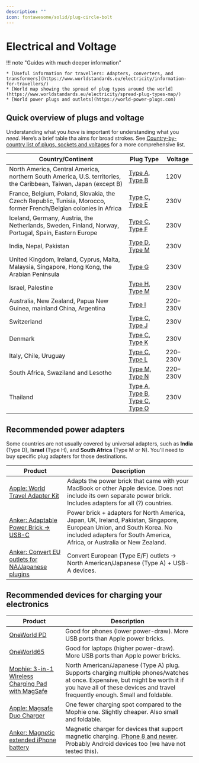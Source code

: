 ```yaml
---
description: ""
icon: fontawesome/solid/plug-circle-bolt
---
```


# Electrical and Voltage

!!! note "Guides with much deeper information"

    * [Useful information for travellers: Adapters, converters, and transformers](https://www.worldstandards.eu/electricity/information-for-travellers/)
    * [World map showing the spread of plug types around the world](https://www.worldstandards.eu/electricity/spread-plug-types-map/)
    * [World power plugs and outlets](https://world-power-plugs.com)

## Quick overview of plugs and voltage

Understanding what you _have_ is important for understanding what you _need_. Here’s a brief table tha aims for broad strokes. See [Country-by-country list of plugs, sockets and voltages](https://www.worldstandards.eu/electricity/plug-voltage-by-country/) for a more comprehensive list.

| Country/Continent                                                                                                 | Plug Type                              | Voltage  |
|-------------------------------------------------------------------------------------------------------------------|----------------------------------------|----------|
| North America, Central America, northern South America, U.S. territories, the Caribbean, Taiwan, Japan (except B) | [Type A], [Type B]                     | 120V     |
| France, Belgium, Poland, Slovakia, the Czech Republic, Tunisia, Morocco, former French/Belgian colonies in Africa | [Type C], [Type E]                     | 230V     |
| Iceland, Germany, Austria, the Netherlands, Sweden, Finland, Norway, Portugal, Spain, Eastern Europe              | [Type C], [Type F]                     | 230V     |
| India, Nepal, Pakistan                                                                                            | [Type D], [Type M]                     | 230V     |
| United Kingdom, Ireland, Cyprus, Malta, Malaysia, Singapore, Hong Kong, the Arabian Peninsula                     | [Type G]                               | 230V     |
| Israel, Palestine                                                                                                 | [Type H], [Type M]                     | 230V     |
| Australia, New Zealand, Papua New Guinea, mainland China, Argentina                                               | [Type I]                               | 220–230V |
| Switzerland                                                                                                       | [Type C], [Type J]                     | 230V     |
| Denmark                                                                                                           | [Type C], [Type K]                     | 230V     |
| Italy, Chile, Uruguay                                                                                             | [Type C], [Type L]                     | 220–230V |
| South Africa, Swaziland and Lesotho                                                                               | [Type M], [Type N]                     | 220–230V |
| Thailand                                                                                                          | [Type A], [Type B], [Type C], [Type O] | 230V     |

## Recommended power adapters

Some countries are not usually covered by universal adapters, such as **India** (Type D), **Israel** (Type H), and **South Africa** (Type M or N). You'll need to buy specific plug adapters for those destinations.

| Product                                             | Description                                                                                                                                                                                      |
|-----------------------------------------------------|--------------------------------------------------------------------------------------------------------------------------------------------------------------------------------------------------|
| [Apple: World Travel Adapter Kit]                   | Adapts the power brick that came with your MacBook or other Apple device. Does not include its own separate power brick. Includes adapters for all (?) countries.                                |
| [Anker: Adaptable Power Brick → USB-C]              | Power brick + adapters for North America, Japan, UK, Ireland, Pakistan, Singapore, European Union, and South Korea. No included adapters for South America, Africa, or Australia or New Zealand. |
| [Anker: Convert EU outlets for NA/Japanese plugins] | Convert European (Type E/F) outlets → North American/Japanese (Type A) + USB-A devices.                                                                                                          |

## Recommended devices for charging your electronics

| Product                                             | Description                                                                                                                                                                                                   |
|-----------------------------------------------------|---------------------------------------------------------------------------------------------------------------------------------------------------------------------------------------------------------------|
| [OneWorld PD]                                       | Good for phones (lower power-draw). More USB ports than Apple power bricks.                                                                                                                                   |
| [OneWorld65]                                        | Good for laptops (higher power-draw). More USB ports than Apple power bricks.                                                                                                                                 |
| [Mophie: 3-in-1 Wireless Charging Pad with MagSafe] | North American/Japanese (Type A) plug. Supports charging multiple phones/watches at once. Expensive, but might be worth it if you have all of these devices and travel frequently enough. Small and foldable. |
| [Apple: Magsafe Duo Charger]                        | One fewer charging spot compared to the Mophie one. Slightly cheaper. Also small and foldable.                                                                                                                |
| [Anker: Magnetic extended iPhone battery]           | Magnetic charger for devices that support magnetic charging. [iPhone 8 and newer]. Probably Android devices too (we have not tested this).                                                                    |

  [Apple: World Travel Adapter Kit]: https://www.apple.com/shop/product/MD837AM/A/apple-world-travel-adapter-kit
  [Anker: Adaptable Power Brick → USB-C]: https://www.amazon.com/dp/B0885SPJDZ
  [Anker: Convert EU outlets for NA/Japanese plugins]: https://www.amazon.com/dp/B08HM2TZMJ
  [OneWorld PD]: https://oneadaptr.com/products/oneworld-pd-all-in-one-world-adapter-with-usb-c-3-usb-charger
  [OneWorld65]: https://oneadaptr.com/products/oneworld-65-international-adapter-with-65w-pd-charger
  [Mophie: 3-in-1 Wireless Charging Pad with MagSafe]: https://www.apple.com/shop/product/HPTA2ZM/A/mophie-3-in-1-travel-charger-with-magsafe
  [Apple: Magsafe Duo Charger]: https://www.apple.com/shop/product/MHXF3AM/A/magsafe-duo-charger
  [Anker: Magnetic extended iPhone battery]: https://www.anker.com/products/a1641
  [iPhone 8 and newer]: https://support.apple.com/en-us/HT201296
  [Type A]: https://www.worldstandards.eu/electricity/plugs-and-sockets/a/
  [Type B]: https://www.worldstandards.eu/electricity/plugs-and-sockets/b/
  [Type C]: https://www.worldstandards.eu/electricity/plugs-and-sockets/c/
  [Type D]: https://www.worldstandards.eu/electricity/plugs-and-sockets/d/
  [Type E]: https://www.worldstandards.eu/electricity/plugs-and-sockets/e/
  [Type F]: https://www.worldstandards.eu/electricity/plugs-and-sockets/f/
  [Type G]: https://www.worldstandards.eu/electricity/plugs-and-sockets/d/
  [Type H]: https://www.worldstandards.eu/electricity/plugs-and-sockets/h/
  [Type I]: https://www.worldstandards.eu/electricity/plugs-and-sockets/i/
  [Type J]: https://www.worldstandards.eu/electricity/plugs-and-sockets/j/
  [Type K]: https://www.worldstandards.eu/electricity/plugs-and-sockets/k/
  [Type L]: https://www.worldstandards.eu/electricity/plugs-and-sockets/l/
  [Type M]: https://www.worldstandards.eu/electricity/plugs-and-sockets/m/
  [Type N]: https://www.worldstandards.eu/electricity/plugs-and-sockets/n/
  [Type O]: https://www.worldstandards.eu/electricity/plugs-and-sockets/o/
